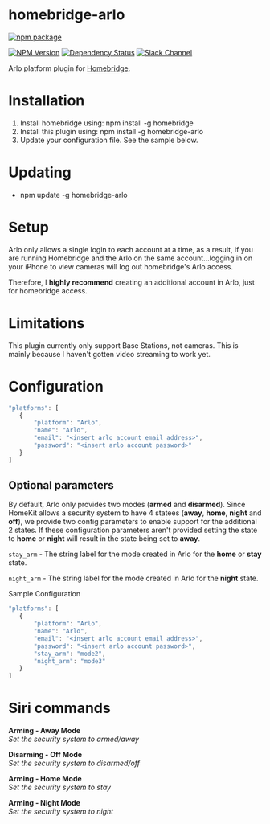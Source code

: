 # homebridge-arlo

[![npm package](https://nodei.co/npm/homebridge-arlo.png?downloads=true&downloadRank=true&stars=true)](https://nodei.co/npm/homebridge-arlo/)

[![NPM Version](https://img.shields.io/npm/v/homebridge-arlo.svg)](https://www.npmjs.com/package/homebridge-arlo)
[![Dependency Status](https://img.shields.io/versioneye/d/nodejs/arlo.svg)](https://www.versioneye.com/nodejs/homebridge-arlo/)
[![Slack Channel](https://img.shields.io/badge/slack-homebridge--arlo-e01563.svg)](https://homebridgeteam.slack.com/messages/C5C0Z6XPW)

Arlo platform plugin for [Homebridge](https://github.com/nfarina/homebridge).

# Installation

1. Install homebridge using: npm install -g homebridge
2. Install this plugin using: npm install -g homebridge-arlo
3. Update your configuration file. See the sample below.

# Updating

- npm update -g homebridge-arlo

# Setup
Arlo only allows a single login to each account at a time, as a result, if you are running Homebridge and the Arlo on the same account...logging in on your iPhone to view cameras will log out homebridge's Arlo access.

Therefore, I **highly recommend** creating an additional account in Arlo, just for homebridge access.

# Limitations
This plugin currently only support Base Stations, not cameras. This is mainly because I haven't gotten video streaming to work yet.

# Configuration

 ```javascript
"platforms": [
    {
        "platform": "Arlo",
        "name": "Arlo",
        "email": "<insert arlo account email address>",
        "password": "<insert arlo account password>"
    }
]

```

## Optional parameters
By default, Arlo only provides two modes (**armed** and **disarmed**). Since HomeKit allows a security system to have 4 statees (**away**, **home**, **night** and **off**), we provide two config parameters to enable support for the additional 2 states. If these configuration parameters aren't provided setting the state to **home** or **night** will result in the state being set to **away**.

`stay_arm` - The string label for the mode created in Arlo for the **home** or **stay** state.

`night_arm` - The string label for the mode created in Arlo for the **night** state.

Sample Configuration

 ```javascript
"platforms": [
    {
        "platform": "Arlo",
        "name": "Arlo",
        "email": "<insert arlo account email address>",
        "password": "<insert arlo account password>",
        "stay_arm": "mode2",
        "night_arm": "mode3"
    }
]

```

# Siri commands
**Arming - Away Mode**<br/>
_Set the security system to armed/away_

**Disarming - Off Mode**<br/>
_Set the security system to disarmed/off_

**Arming - Home Mode**<br/>
_Set the security system to stay_

**Arming - Night Mode**<br/>
_Set the security system to night_


